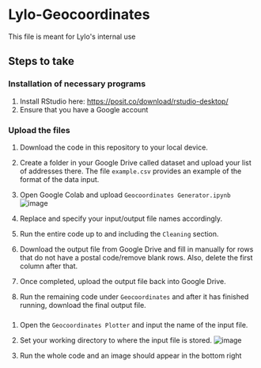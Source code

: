 # Lylo-Geocoordinates

This file is meant for Lylo's internal use

## Steps to take
### Installation of necessary programs
1. Install RStudio here: https://posit.co/download/rstudio-desktop/
2. Ensure that you have a Google account

### Upload the files 
1. Download the code in this repository to your local device.
2. Create a folder in your Google Drive called dataset and upload your list of addresses there. The file `example.csv` provides an example of the format of the data input. 
3. Open Google Colab and upload `Geocoordinates Generator.ipynb` ![image](https://github.com/ErSongHeng/Lylo-Geocoordinates/assets/100456048/7bb5ca98-022a-4b0b-a5a3-e62a9f3826b0)

4. Replace and specify your input/output file names accordingly.
5. Run the entire code up to and including the `Cleaning` section.
6. Download the output file from Google Drive and fill in manually for rows that do not have a postal code/remove blank rows. Also, delete the first column after that.
7. Once completed, upload the output file back into Google Drive.
8. Run the remaining code under `Geocoordinates` and after it has finished running, download the final output file.

### 
1. Open the `Geocoordinates Plotter` and input the name of the input file.
2. Set your working directory to where the input file is stored. ![image](https://github.com/ErSongHeng/Lylo-Geocoordinates/assets/100456048/957c1181-967e-4e81-a1f7-6c7aeecc83d4)

3. Run the whole code and an image should appear in the bottom right
